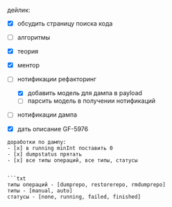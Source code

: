 дейлик:
- [x] обсудить страницу поиска кода
- [ ] алгоритмы
- [x] теория
- [x] ментор

- [ ] нотификации рефакторинг
	- [x] добавить модель для дампа в payload
	- [ ] парсить модель в получении нотификаций
- [ ] нотификации дампа
- [x] дать описание GF-5976

```
доработки по дампу:
- [x] в running minInt поставить 0
- [x] dumpstatus прятать
- [x] все типы операций, все типы, статусы


```txt
типы операций - [dumprepo, restorerepo, rmdumprepo]
типы - [manual, auto]
статусы - [none, running, failed, finished]
```
